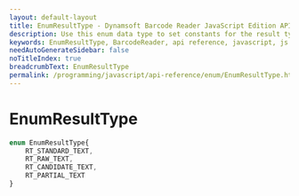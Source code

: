 ```yaml
---
layout: default-layout
title: EnumResultType - Dynamsoft Barcode Reader JavaScript Edition API
description: Use this enum data type to set constants for the result type of barcodes  when using Dynamsoft Barcode Reader JavaScript Edition in your project.
keywords: EnumResultType, BarcodeReader, api reference, javascript, js
needAutoGenerateSidebar: false
noTitleIndex: true
breadcrumbText: EnumResultType
permalink: /programming/javascript/api-reference/enum/EnumResultType.html
---
```



# EnumResultType

```ts
enum EnumResultType{ 
    RT_STANDARD_TEXT, 
    RT_RAW_TEXT, 
    RT_CANDIDATE_TEXT, 
    RT_PARTIAL_TEXT 
}
```
